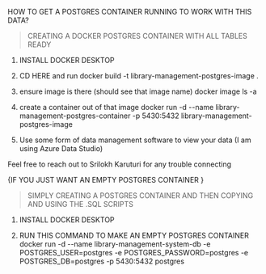 HOW TO GET A POSTGRES CONTAINER RUNNING TO WORK WITH THIS DATA?


> CREATING A DOCKER POSTGRES CONTAINER WITH ALL TABLES READY

1. INSTALL DOCKER DESKTOP

2. CD HERE and run 
docker build -t library-management-postgres-image .  

1. ensure image is there (should see that image name)
docker image ls -a

1. create a container out of that image 
docker run -d --name library-management-postgres-container -p 5430:5432 library-management-postgres-image

1. Use some form of data management software to view your data (I am using Azure Data Studio)

Feel free to reach out to Srilokh Karuturi for any trouble connecting

{IF YOU JUST WANT AN EMPTY POSTGRES CONTAINER }


> SIMPLY CREATING A POSTGRES CONTAINER AND THEN COPYING AND USING THE .SQL SCRIPTS
1. INSTALL DOCKER DESKTOP

2. RUN THIS COMMAND TO MAKE AN EMPTY POSTGRES CONTAINER
docker run -d --name library-management-system-db -e POSTGRES_USER=postgres -e POSTGRES_PASSWORD=postgres -e POSTGRES_DB=postgres -p 5430:5432 postgres



